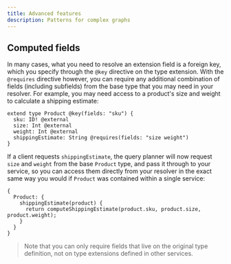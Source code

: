 ```yaml
---
title: Advanced features
description: Patterns for complex graphs
---
```


## Computed fields

In many cases, what you need to resolve an extension field is a foreign key, which you specify through the `@key` directive on the type extension. With the `@requires` directive however, you can require any additional combination of fields (including subfields) from the base type that you may need in your resolver. For example, you may need access to a product's size and weight to calculate a shipping estimate:

```graphql{5}
extend type Product @key(fields: "sku") {
  sku: ID! @external
  size: Int @external
  weight: Int @external
  shippingEstimate: String @requires(fields: "size weight")
}
```

If a client requests `shippingEstimate`, the query planner will now request `size` and `weight` from the base `Product` type, and pass it through to your service, so you can access them directly from your resolver in the exact same way you would if `Product` was contained within a single service:

```js{4}
{
  Product: {
    shippingEstimate(product) {
      return computeShippingEstimate(product.sku, product.size, product.weight);
    }
  }
}
```

> Note that you can only require fields that live on the original type definition, not on type extensions defined in other services.
